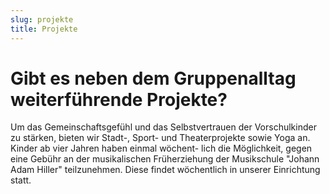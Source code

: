 ```yaml
---
slug: projekte
title: Projekte
---
```

# Gibt es neben dem Gruppenalltag weiterführende Projekte?

Um das Gemeinschaftsgefühl und das Selbstvertrauen der Vorschulkinder zu stärken, bieten wir
Stadt-, Sport- und Theaterprojekte sowie Yoga an. Kinder ab vier Jahren haben einmal wöchent-
lich die Möglichkeit, gegen eine Gebühr an der musikalischen Früherziehung der Musikschule "Johann Adam Hiller" teilzunehmen. Diese findet wöchentlich in unserer Einrichtung statt.
